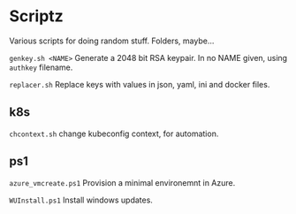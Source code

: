 # Scriptz

Various scripts for doing random stuff. 
Folders, maybe...



`genkey.sh <NAME>`             Generate a 2048 bit RSA keypair. In no NAME given, using `authkey` filename.

`replacer.sh`                  Replace keys with values in json, yaml, ini and docker files.

## k8s

`chcontext.sh`          change kubeconfig context, for automation.

## ps1

`azure_vmcreate.ps1`    Provision a minimal environemnt in Azure.

`WUInstall.ps1`         Install windows updates. 